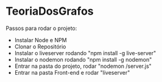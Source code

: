 # TeoriaDosGrafos

Passos para rodar o projeto:
- Instalar Node e NPM
- Clonar o Repositório
- Instalar o liveserver rodando "npm install -g live-server"
- Instalar o nodemon rodando "npm install -g nodemon"
- Entrar na pasta do projeto, rodar "nodemon /server.js"
- Entrar na pasta Front-end e rodar "liveserver"
